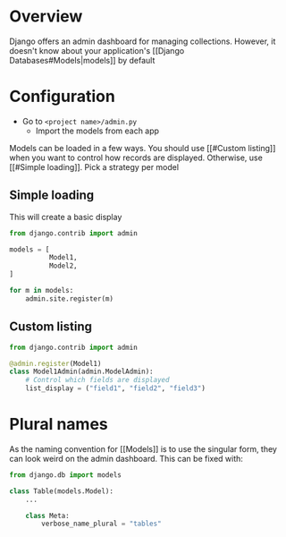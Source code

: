 # Overview
Django offers an admin dashboard for managing collections. However, it doesn't know about your application's [[Django Databases#Models|models]] by default

# Configuration
- Go to `<project name>/admin.py`
	- Import the models from each app

Models can be loaded in a few ways. You should use [[#Custom listing]] when you want to control how records are displayed. Otherwise, use [[#Simple loading]]. Pick a strategy per model

## Simple loading
This will create a basic display
```python
from django.contrib import admin

models = [
		  Model1,
		  Model2,
]

for m in models:
	admin.site.register(m)
```

## Custom listing
```python
from django.contrib import admin

@admin.register(Model1)
class Model1Admin(admin.ModelAdmin):
	# Control which fields are displayed
	list_display = ("field1", "field2", "field3")
```

# Plural names
As the naming convention for [[Models]] is to use the singular form, they can look weird on the admin dashboard. This can be fixed with:

```python
from django.db import models

class Table(models.Model):
	...

	class Meta:
		verbose_name_plural = "tables"
```
